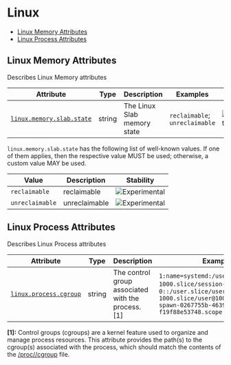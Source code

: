 <!--- Hugo front matter used to generate the website version of this page:
--->

<!-- NOTE: THIS FILE IS AUTOGENERATED. DO NOT EDIT BY HAND. -->
<!-- see templates/registry/markdown/attribute_namespace.md.j2 -->

# Linux

- [Linux Memory Attributes](#linux-memory-attributes)
- [Linux Process Attributes](#linux-process-attributes)

## Linux Memory Attributes

Describes Linux Memory attributes

| Attribute | Type | Description | Examples | Stability |
|---|---|---|---|---|
| <a id="linux-memory-slab-state" href="#linux-memory-slab-state">`linux.memory.slab.state`</a> | string | The Linux Slab memory state | `reclaimable`; `unreclaimable` | ![Experimental](https://img.shields.io/badge/-experimental-blue) |

`linux.memory.slab.state` has the following list of well-known values. If one of them applies, then the respective value MUST be used; otherwise, a custom value MAY be used.

| Value  | Description | Stability |
|---|---|---|
| `reclaimable` | reclaimable | ![Experimental](https://img.shields.io/badge/-experimental-blue) |
| `unreclaimable` | unreclaimable | ![Experimental](https://img.shields.io/badge/-experimental-blue) |

## Linux Process Attributes

Describes Linux Process attributes

| Attribute | Type | Description | Examples | Stability |
|---|---|---|---|---|
| <a id="linux-process-cgroup" href="#linux-process-cgroup">`linux.process.cgroup`</a> | string | The control group associated with the process. [1] | `1:name=systemd:/user.slice/user-1000.slice/session-3.scope`; `0::/user.slice/user-1000.slice/user@1000.service/tmux-spawn-0267755b-4639-4a27-90ed-f19f88e53748.scope` | ![Experimental](https://img.shields.io/badge/-experimental-blue) |

**[1]:** Control groups (cgroups) are a kernel feature used to organize and manage process resources. This attribute provides the path(s) to the cgroup(s) associated with the process, which should match the contents of the [/proc/<PID>/cgroup](https://man7.org/linux/man-pages/man7/cgroups.7.html) file.
